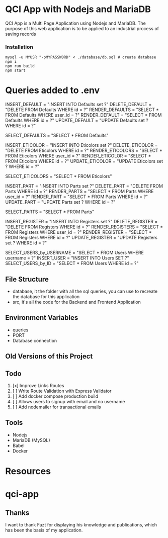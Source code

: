 # QCI App with Nodejs and MariaDB

QCI App is a Multi Page Application using Nodejs and MariaDB. The purpose of this web application is to be applied to an industrial process of saving records

### Installation

```
mysql -u MYUSR "-pMYPASSWORD" < ./database/db.sql # create database
npm i
npm run build
npm start
```

# Queries added to .env

INSERT_DEFAULT = "INSERT INTO Defaults set ?"
DELETE_DEFAULT = "DELETE FROM Defaults WHERE id = ?"
RENDER_DEFAULTS = "SELECT * FROM Defaults WHERE user_id = ?"
RENDER_DEFAULT = "SELECT * FROM Defaults WHERE id = ?"
UPDATE_DEFAULT = "UPDATE Defaults set ? WHERE id = ?"

SELECT_DEFAULTS = "SELECT * FROM Defaults"

INSERT_ETICOLOR = "INSERT INTO Eticolors set ?"
DELETE_ETICOLOR = "DELETE FROM Eticolors WHERE id = ?"
RENDER_ETICOLORS = "SELECT * FROM Eticolors WHERE user_id = ?"
RENDER_ETICOLOR = "SELECT * FROM Eticolors WHERE id = ?"
UPDATE_ETICOLOR = "UPDATE Eticolors set ? WHERE id = ?"

SELECT_ETICOLORS = "SELECT * FROM Eticolors"

INSERT_PART = "INSERT INTO Parts set ?"
DELETE_PART = "DELETE FROM Parts WHERE id = ?"
RENDER_PARTS = "SELECT * FROM Parts WHERE user_id = ?"
RENDER_PART = "SELECT * FROM Parts WHERE id = ?"
UPDATE_PART = "UPDATE Parts set ? WHERE id = ?"

SELECT_PARTS = "SELECT * FROM Parts"

INSERT_REGISTER = "INSERT INTO Registers set ?"
DELETE_REGISTER = "DELETE FROM Registers WHERE id = ?"
RENDER_REGISTERS = "SELECT * FROM Registers WHERE user_id = ?" 
RENDER_REGISTER = "SELECT * FROM Registers WHERE id = ?"
UPDATE_REGISTER = "UPDATE Registers set ? WHERE id = ?"

SELECT_USERS_by_USERNAME = "SELECT * FROM Users WHERE username = ?"
INSERT_USER = "INSERT INTO Users SET ?"
SELECT_USERS_by_ID = "SELECT * FROM Users WHERE id = ?"

## File Structure

- database, it the folder with all the sql queries, you can use to recreate the database for this application
- src, it's all the code for the Backend and Frontend Application

## Environment Variables

- queries
- PORT
- Database connection

## Old Versions of this Project

## Todo

1. [x] Improve Links Routes
1. [ ] Write Route Validation with Express Validator
1. [ ] Add docker compose production build
1. [ ] Allows users to signup with email and no username
1. [ ] Add nodemailer for transactional emails

## Tools

- Nodejs
- MariaDB (MySQL)
- Babel
- Docker

# Resources

# qci-app

## Thanks

I want to thank Fazt for displaying his knowledge and publications, which has been the basis of my application.
